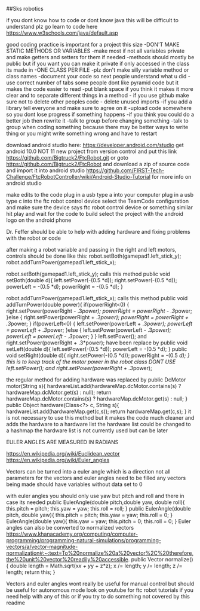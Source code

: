 ##Sks robotics

if you dont know how to code or dont know java this will be difficult to understand plz go learn to code here
https://www.w3schools.com/java/default.asp

good coding practice is important for a project this size
    -DON'T MAKE STATIC METHODS OR VARIABLES
    -make most if not all variables private and make getters and setters for them if needed
    -methods should mostly be public but if you want you can make it private if only accessed in the class its made in
    -ONE CLASS PER FILE
    -plz don't make silly variable method or class names
    -document your code so next people understand what u did
    - use correct number of tabs some people dont like pyramid code but it makes the code easier to read
    -put blank space if you think it makes it more clear and to separate different things in a method
    - if you use github make sure not to delete other peoples code
    - delete unused imports
    -if you add a library tell everyone and make sure to agree on it
    -upload code somewhere so you dont lose progress if something happens
    -if you think you could do a better job then rewrite it
    -talk to group before changing something
    -talk to group when coding something because there may be better ways to write thing or you might write something wrong and have to restart


download android studio here:
https://developer.android.com/studio
get android 10.0 NOT 11
new project from version control and put this link https://github.com/Bigtruck2/FtcRobot.git
or goto https://github.com/Bigtruck2/FtcRobot and download a zip of source code and import it into android studio
https://github.com/FIRST-Tech-Challenge/FtcRobotController/wiki/Android-Studio-Tutorial for more info on android studio

make edits to the code 
plug in a usb type a into your computer
plug in a usb type c into the ftc robot control device
select the TeamCode configuration and make sure the device says ftc robot control device or something similar
hit play and wait for the code to build
select the project with the android logo on the android phone

Dr. Feffer should be able to help with adding hardware and fixing problems with the robot or code

after making a robot variable and passing in the right and left motors, controls should be done like this:
robot.setBoth(gamepad1.left_stick_y);
robot.addTurnPower(gamepad1.left_stick_x);

robot.setBoth(gamepad1.left_stick_y); calls this method
public void setBoth(double d){
    left.setPower(-(0.5 *d));
    right.setPower(-(0.5 *d));
    powerLeft = -(0.5 *d);
    powerRight = -(0.5 *d);
}

robot.addTurnPower(gamepad1.left_stick_x); calls this method
public void addTurnPower(double power){
    if(powerRight<0) {
        right.setPower(powerRight - .3*power);
        powerRight = powerRight - .3*power;
    }else {
        right.setPower(powerRight + .3*power);
        powerRight = powerRight + .3*power;
    }
    if(powerLeft<0) {
        left.setPower(powerLeft + .3*power);
        powerLeft = powerLeft + .3*power;
    }else {
        left.setPower(powerLeft - .3*power);
        powerLeft = powerLeft - .3*power;
    }
}
left.setPower(); and right.setPower(powerRight + .3*power); have been replace by
public void setLeft(double d){
    left.setPower(-(0.5 *d));
    powerLeft = -(0.5 *d);
}
public void setRight(double d){
    right.setPower(-(0.5 *d));
    powerRight = -(0.5 *d);
}
this is to keep track of the motor power in the robot class DONT USE left.setPower(); and right.setPower(powerRight + .3*power);

the regular method for adding hardware was replaced by
public DcMotor motor(String s){
    hardwareList.add(hardwareMap.dcMotor.contains(s) ? hardwareMap.dcMotor.get(s) : null);
    return hardwareMap.dcMotor.contains(s) ? hardwareMap.dcMotor.get(s) : null;
}
public Object hardware(Class<?> c, String s){
    hardwareList.add(hardwareMap.get(c,s));
    return hardwareMap.get(c,s);
}
it is not necessary to use this method but it makes the code much cleaner and adds the hardware to a hardware list
the hardware list could be changed to a hashmap 
the hardware list is not currently used but can be later

EULER ANGLES ARE MEASURED IN RADIANS

https://en.wikipedia.org/wiki/Euclidean_vector
https://en.wikipedia.org/wiki/Euler_angles

Vectors can be turned into a euler angle which is a direction
not all parameters for the vectors and euler angles need to be filled
any vectors being made should have variables without data set to 0

with euler angles you should only use yaw but pitch and roll and there in case its needed
public EulerAngle(double pitch,double yaw, double roll){
    this.pitch = pitch;
    this.yaw = yaw;
    this.roll = roll;
}
public EulerAngle(double pitch, double yaw){
    this.pitch = pitch;
    this.yaw = yaw;
    this.roll = 0;
}
EulerAngle(double yaw){
    this.yaw = yaw;
    this.pitch = 0;
    this.roll = 0;
}
Euler angles can also be converted to normalized vectors
https://www.khanacademy.org/computing/computer-programming/programming-natural-simulations/programming-vectors/a/vector-magnitude-normalization#:~:text=To%20normalize%20a%20vector%2C%20therefore,the%20unit%20vector%20readily%20accessible.
public Vector normalize(){
    double length = Math.sqrt(x*x + y*y + z*z);
    x /= length;
    y /= length;
    z /= length;
    return this;
}

Vectors and euler angles wont really be useful for manual control but should be useful for autonomous mode
look on youtube for ftc robot tutorials if you need help with any of this or if you try to do something not covered by this readme